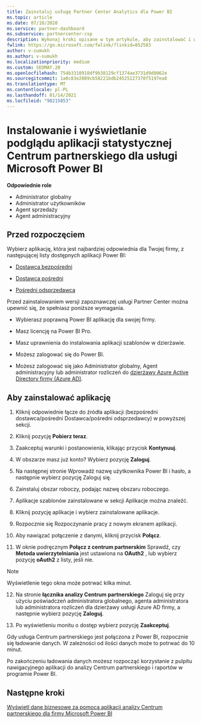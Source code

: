 ```yaml
---
title: Zainstaluj usługę Partner Center Analytics dla Power BI
ms.topic: article
ms.date: 07/10/2020
ms.service: partner-dashboard
ms.subservice: partnercenter-csp
description: Wykonaj kroki opisane w tym artykule, aby zainstalować i wyświetlić podgląd aplikacji analizy Centrum partnerskiego dla Power BI (dla partnerów bezpośrednich w dostawcy CSP).
fwlink: https://go.microsoft.com/fwlink/?linkid=852583
author: v-sumukh
ms.author: v-sumukh
ms.localizationpriority: medium
ms.custom: SEOMAY.20
ms.openlocfilehash: 754b3310918df9b38129cf1374ae3731d9d8062e
ms.sourcegitcommit: 1a0c83e2089cb58221bdb24525127378f5197ea8
ms.translationtype: MT
ms.contentlocale: pl-PL
ms.lasthandoff: 01/14/2021
ms.locfileid: "98215853"
---
```

# <a name="install-and-preview-the-partner-center-analytics-app-for-microsoft-power-bi"></a>Instalowanie i wyświetlanie podglądu aplikacji statystycznej Centrum partnerskiego dla usługi Microsoft Power BI


**Odpowiednie role**
-   Administrator globalny
-   Administrator użytkowników
-   Agent sprzedaży
-   Agent administracyjny

## <a name="before-you-begin"></a>Przed rozpoczęciem

Wybierz aplikację, która jest najbardziej odpowiednia dla Twojej firmy, z następującej listy dostępnych aplikacji Power BI:
- [Dostawca bezpośredni](https://appsource.microsoft.com/product/power-bi/partnercenteranalytics.direct_provider_partner_analytics)

- [Dostawca pośredni](https://appsource.microsoft.com/product/power-bi/partnercenteranalytics.indirect_provider_partner_analytics)

- [Pośredni odsprzedawca](https://appsource.microsoft.com/product/power-bi/partnercenteranalytics.indirect_reseller_partner_analytics)

Przed zainstalowaniem wersji zapoznawczej usługi Partner Center można upewnić się, że spełniasz poniższe wymagania.

- Wybierasz poprawną Power BI aplikację dla swojej firmy.

- Masz licencję na Power BI Pro.

- Masz uprawnienia do instalowania aplikacji szablonów w dzierżawie.

- Możesz zalogować się do Power BI.

- Możesz zalogować się jako Administrator globalny, Agent administracyjny lub administrator rozliczeń do [dzierżawy Azure Active Directory firmy (Azure AD)](azure-active-directory-tenants-and-partner-center.md).

## <a name="to-install-the-app"></a>Aby zainstalować aplikację

1. Kliknij odpowiednie łącze do źródła aplikacji (bezpośredni dostawca/pośredni Dostawca/pośredni odsprzedawcy) w powyższej sekcji.

2. Kliknij pozycję **Pobierz teraz**. 

3. Zaakceptuj warunki i postanowienia, klikając przycisk **Kontynuuj**.

4. W obszarze masz już konto? Wybierz pozycję **Zaloguj**.

5. Na następnej stronie Wprowadź nazwę użytkownika Power BI i hasło, a następnie wybierz pozycję Zaloguj się.

6. Zainstaluj obszar roboczy, podając nazwę obszaru roboczego.

7. Aplikacje szablonów zainstalowane w sekcji Aplikacje można znaleźć.

8. Kliknij pozycję aplikacje i wybierz zainstalowane aplikacje.

9. Rozpocznie się Rozpoczynanie pracy z nowym ekranem aplikacji.

10. Aby nawiązać połączenie z danymi, kliknij przycisk **Połącz**.

11. W oknie podręcznym **Połącz z centrum partnerskim** Sprawdź, czy **Metoda uwierzytelniania** jest ustawiona na **OAuth2** , lub wybierz pozycję **oAuth2** z listy, jeśli nie. 

> [!NOTE]  
>  Wyświetlenie tego okna może potrwać kilka minut.

12. Na stronie **łącznika analizy Centrum partnerskiego** Zaloguj się przy użyciu poświadczeń administratora globalnego, agenta administratora lub administratora rozliczeń dla dzierżawy usługi Azure AD firmy, a następnie wybierz pozycję **Zaloguj**.
 
13. Po wyświetleniu monitu o dostęp wybierz pozycję **Zaakceptuj**. 

Gdy usługa Centrum partnerskiego jest połączona z Power BI, rozpocznie się ładowanie danych. W zależności od ilości danych może to potrwać do 10 minut. 

Po zakończeniu ładowania danych możesz rozpocząć korzystanie z pulpitu nawigacyjnego aplikacji do analizy Centrum partnerskiego i raportów w programie Power BI.

## <a name="next-steps"></a>Następne kroki

[Wyświetl dane biznesowe za pomocą aplikacji analizy Centrum partnerskiego dla firmy Microsoft Power BI](power-bi-app-for-direct-partners-use.md)
